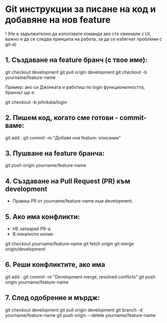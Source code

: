 # Git инструкции за писане на код и добавяне на нов feature
! (Не е задължително да използвате команди ако сте свикнали с UI, важно е да се следва принципа на работа, за да се избегнат проблеми с git-a)

## 1. Създаване на feature бранч (с твое име):

git checkout development
git pull origin development
git checkout -b yourname/feature-name

Пример: ако си Джонката и работиш по login функционалността, бранчът ще е:

git checkout -b johnkata/login

## 2. Пишем код, когато сме готови - commit-ваме:

git add .
git commit -m "Добавя нов feature: описание"

## 3. Пушване на feature бранча:

git push origin yourname/feature-name

## 4. Създаване на Pull Request (PR) към development

- Правиш PR от yourname/feature-name към development.

## 5. Ако има конфликти:

- НЕ затваряй PR-а.
- В локалното копие:

git checkout yourname/feature-name
git fetch origin
git merge origin/development

## 6. Реши конфликтите, ако има

git add .
git commit -m "Development merge, resolved conflicts"
git push origin yourname/feature-name

## 7. След одобрение и мърдж:

git checkout development
git pull origin development
git branch -d yourname/feature-name
git push origin --delete yourname/feature-name
